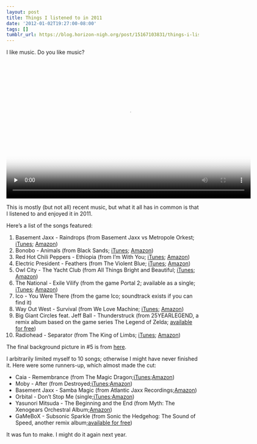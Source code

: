 ```yaml
---
layout: post
title: Things I listened to in 2011
date: '2012-01-02T19:27:00-08:00'
tags: []
tumblr_url: https://blog.horizon-nigh.org/post/15167103831/things-i-listened-to-in-2011
---
```

I like music. Do you like music?

<video width="640" height="360" poster="http://horizon-nigh.s3.amazonaws.com/video/music-2011-poster.png" controls="true" preload="none">
  <source src="http://horizon-nigh.s3.amazonaws.com/video/music-2011.m4v" type='video/mp4; codecs="avc1.42E01E, mp4a.40.2"'>
  <source src="http://horizon-nigh.s3.amazonaws.com/video/music-2011.webm" type='video/webm; codecs="vp8, vorbis"'>
</source></source></video>

This is mostly (but not all) recent music, but what it all has in common is that I listened to and enjoyed it in 2011.

Here’s a list of the songs featured:

1. Basement Jaxx - Raindrops (from Basement Jaxx vs Metropole Orkest; [iTunes](http://itunes.apple.com/us/album/basement-jaxx-vs.-metropole/id445511529); [Amazon](http://www.amazon.com/Basement-Jaxx-Vs-Metropole-Orkest/dp/B0059YVDMQ))
2. Bonobo - Animals (from Black Sands; [iTunes](http://itunes.apple.com/us/album/black-sands/id416292276); [Amazon](http://www.amazon.com/Black-Sands/dp/B003BD09KY))
3. Red Hot Chili Peppers - Ethiopia (from I’m With You; [iTunes](http://itunes.apple.com/us/album/im-with-you/id450747622); [Amazon](http://www.amazon.com/Im-With-You/dp/B005IXKMNO))
4. Electric President - Feathers (from The Violent Blue; [iTunes](http://itunes.apple.com/us/album/the-violent-blue/id351189877); [Amazon](http://www.amazon.com/The-Violent-Blue/dp/B003520HDU))
5. Owl City - The Yacht Club (from All Things Bright and Beautiful; [iTunes](http://itunes.apple.com/us/album/all-things-bright-beautiful/id441864817); [Amazon](http://www.amazon.com/All-Things-Bright-And-Beautiful/dp/B005459VGA))
6. The National - Exile Vilify (from the game Portal 2; available as a single; [iTunes](http://itunes.apple.com/us/album/exile-vilify-from-game-portal/id432601217); [Amazon](http://www.amazon.com/Exile-Vilify-Game-Portal-Single/dp/B004WV39TM))
7. Ico - You Were There (from the game Ico; soundtrack exists if you can find it)
8. Way Out West - Survival (from We Love Machine; [iTunes](http://itunes.apple.com/us/album/we-love-machine/id331693024); [Amazon](http://www.amazon.com/We-Love-Machine/dp/B002O5O6HM))
9. Big Giant Circles feat. Jeff Ball - Thunderstruck (from 25YEARLEGEND, a remix album based on the game series The Legend of Zelda; [available for free](http://zelda25.ocremix.org/))
10. Radiohead - Separator (from The King of Limbs; [iTunes](http://itunes.apple.com/us/album/the-king-of-limbs/id425806837); [Amazon](http://www.amazon.com/The-King-Of-Limbs/dp/B004SQS9FA))

The final background picture in #5 is from [here](http://rain.nxe7.com/).

I arbitrarily limited myself to 10 songs; otherwise I might have never finished it. Here were some runners-up, which almost made the cut:

- Caia - Remembrance (from The Magic Dragon;[iTunes](http://itunes.apple.com/us/album/the-magic-dragon/id361059404);[Amazon](http://www.amazon.com/The-Magic-Dragon/dp/B000UU0Z82))
- Moby - After (from Destroyed;[iTunes](http://itunes.apple.com/us/album/destroyed-deluxe-edition/id436281238);[Amazon](http://www.amazon.com/Destroyed-Deluxe-Edition/dp/B005V0ST16))
- Basement Jaxx - Samba Magic (from Atlantic Jaxx Recordings;[Amazon](http://www.amazon.com/Atlantic-Jaxx-Basement/dp/B00005NTPD))
- Orbital - Don’t Stop Me (single;[iTunes](http://itunes.apple.com/us/album/dont-stop-me-the-gun-is-good/id375741283);[Amazon](http://www.amazon.com/Dont-Stop-Me-Gun-Good/dp/B0067EQBA6))
- Yasunori Mitsuda - The Beginning and the End (from Myth: The Xenogears Orchestral Album;[Amazon](http://www.amazon.com/dp/B004GJ33B4))
- GaMeBoX - Subsonic Sparkle (from Sonic the Hedgehog: The Sound of Speed, another remix album;[available for free](http://sos.ocremix.org/))

It was fun to make. I might do it again next year.

